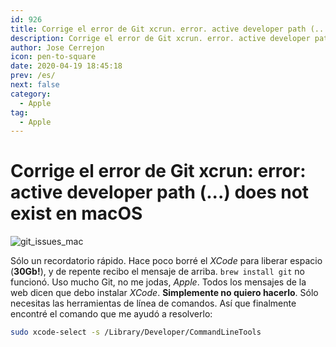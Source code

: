 ```yaml
---
id: 926
title: Corrige el error de Git xcrun. error. active developer path (...) does not exist en macOS
description: Corrige el error de Git xcrun. error. active developer path (...) does not exist en macOS
author: Jose Cerrejon
icon: pen-to-square
date: 2020-04-19 18:45:18
prev: /es/
next: false
category:
  - Apple
tag:
  - Apple
---
```


# Corrige el error de Git xcrun: error: active developer path (...) does not exist en macOS

![git_issues_mac](/images/2020/04/git_issues_mac.png)

Sólo un recordatorio rápido. Hace poco borré el *XCode* para liberar espacio (**30Gb!**), y de repente recibo el mensaje de arriba. ``` brew install git ``` no funcionó. Uso mucho Git, no me jodas, *Apple*. Todos los mensajes de la web dicen que debo instalar *XCode*. **Simplemente no quiero hacerlo**. Sólo necesitas las herramientas de línea de comandos. Así que finalmente encontré el comando que me ayudó a resolverlo:

```bash
sudo xcode-select -s /Library/Developer/CommandLineTools
```



